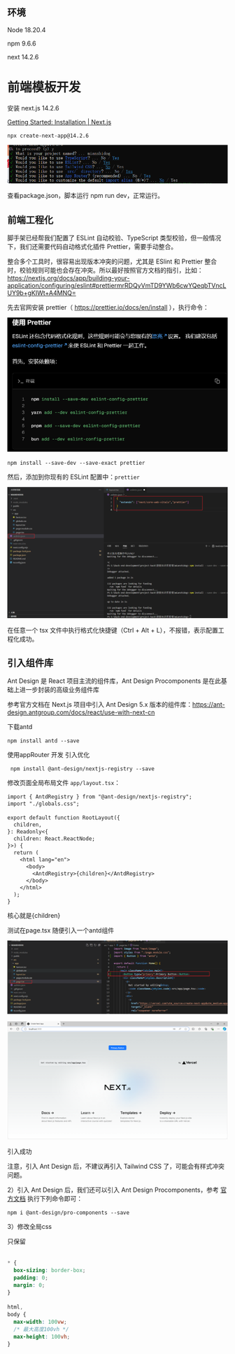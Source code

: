 ## 环境

Node 18.20.4

npm 9.6.6



next 14.2.6



# 前端模板开发

安装 next.js  14.2.6

[Getting Started: Installation | Next.js](https://nextjs.org/docs/app/getting-started/installation#automatic-installation)

```shell
npx create-next-app@14.2.6
```

![image-20250127003129392](images/开发文档.assets/image-20250127003129392.png)

查看package.json，脚本运行 npm run dev，正常运行。

## 前端工程化

脚手架已经帮我们配置了 ESLint 自动校验、TypeScript 类型校验，但一般情况下，我们还需要代码自动格式化插件 Prettier，需要手动整合。

整合多个工具时，很容易出现版本冲突的问题，尤其是 ESlint 和 Prettier 整合时，校验规则可能也会存在冲突。所以最好按照官方文档的指引，比如：https://nextjs.org/docs/app/building-your-application/configuring/eslint#prettiermrRDQyVmTD9YWb6cwYQeqbTVncLUY9b+gKIWt+A4MNQ=

先去官网安装 prettier（ https://prettier.io/docs/en/install ），执行命令：

![image-20250127004944219](images/开发文档.assets/image-20250127004944219.png)

```shell
npm install --save-dev --save-exact prettier
```

然后，添加到你现有的 ESLint 配置中：`prettier`

![image-20250127005236544](images/开发文档.assets/image-20250127005236544.png)

在任意一个 tsx 文件中执行格式化快捷键（Ctrl + Alt + L），不报错，表示配置工程化成功。

## 引入组件库

Ant Design 是 React 项目主流的组件库，Ant Design Procomponents 是在此基础上进一步封装的高级业务组件库

参考官方文档在 Next.js 项目中引入 Ant Design 5.x 版本的组件库：https://ant-design.antgroup.com/docs/react/use-with-next-cn

下载antd

```shell
npm install antd --save
```

使用appRouter 开发 引入优化

```shell
 npm install @ant-design/nextjs-registry --save
```

修改页面全局布局文件 `app/layout.tsx`：

```tsx
import { AntdRegistry } from "@ant-design/nextjs-registry";
import "./globals.css";

export default function RootLayout({
  children,
}: Readonly<{
  children: React.ReactNode;
}>) {
  return (
    <html lang="en">
      <body>
        <AntdRegistry>{children}</AntdRegistry>
      </body>
    </html>
  );
}

```

核心就是<AntdRegistry>{children}</AntdRegistry>

测试在page.tsx 随便引入一个antd组件

![image-20250127012206529](images/开发文档.assets/image-20250127012206529.png)

![image-20250127012217152](images/开发文档.assets/image-20250127012217152.png)

引入成功

注意，引入 Ant Design 后，不建议再引入 Tailwind CSS 了，可能会有样式冲突问题。

2）引入 Ant Design 后，我们还可以引入 Ant Design Procomponents，参考 [官方文档](https://procomponents.ant.design/docs) 执行下列命令即可：

```tsx
npm i @ant-design/pro-components --save
```

3）修改全局css

只保留

```css

* {
  box-sizing: border-box;
  padding: 0;
  margin: 0;
}

html,
body {
  max-width: 100vw;
  /* 最大高度100vh */
  max-height: 100vh;
}


```

